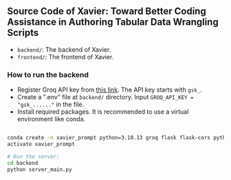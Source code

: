 ## Source Code of Xavier: Toward Better Coding Assistance in Authoring Tabular Data Wrangling Scripts

- `backend/`: The backend of Xavier.
- `frontend/`: The frontend of Xavier.

### How to run the backend

- Register Groq API key from [this link](https://console.groq.com/). The API key starts with `gsk_`.
- Create a ".env" file at `backend/` directory. Input `GROQ_API_KEY = "gsk_......"` in the file.
- Install required packages. It is recommended to use a virtual environment like conda.

```bash

conda create -n xavier_prompt python=3.10.13 groq flask flask-cors python-dotenv typeguard=3.0.2
activate xavier_prompt

# Run the server:
cd backend
python server_main.py

```